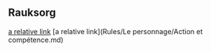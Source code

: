 ## Rauksorg
[a relative link](Rules/Lien.md)
[a relative link](Rules/Le personnage/Action et compétence.md)